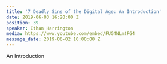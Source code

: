 ```yaml
---
title: '7 Deadly Sins of the Digital Age: An Introduction'
date: 2019-06-03 16:20:00 Z
position: 39
speaker: Ethan Harrington
media: https://www.youtube.com/embed/FUG4NLmtFG4
message_date: 2019-06-02 10:00:00 Z
---
```


An Introduction
